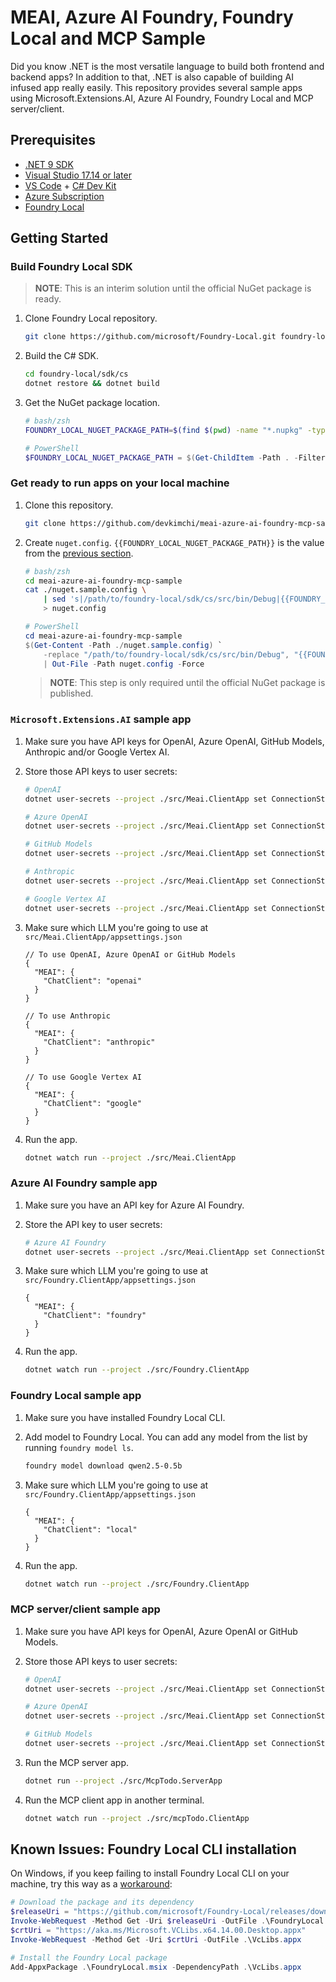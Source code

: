 # MEAI, Azure AI Foundry, Foundry Local and MCP Sample

Did you know .NET is the most versatile language to build both frontend and backend apps? In addition to that, .NET is also capable of building AI infused app really easily. This repository provides several sample apps using Microsoft.Extensions.AI, Azure AI Foundry, Foundry Local and MCP server/client.

## Prerequisites

- [.NET 9 SDK](https://dotnet.microsoft.com/download/dotnet/9.0)
- [Visual Studio 17.14 or later](https://visualstudio.microsoft.com/downloads/)
- [VS Code](https://code.visualstudio.com/download) + [C# Dev Kit](https://marketplace.visualstudio.com/items?itemName=ms-dotnettools.csdevkit)
- [Azure Subscription](http://azure.microsoft.com/free)
- [Foundry Local](https://learn.microsoft.com/azure/ai-foundry/foundry-local/get-started)

## Getting Started

### Build Foundry Local SDK

> **NOTE**: This is an interim solution until the official NuGet package is ready.

1. Clone Foundry Local repository.

    ```bash
    git clone https://github.com/microsoft/Foundry-Local.git foundry-local
    ```

1. Build the C# SDK.

    ```bash
    cd foundry-local/sdk/cs
    dotnet restore && dotnet build
    ```

1. Get the NuGet package location.

    ```bash
    # bash/zsh
    FOUNDRY_LOCAL_NUGET_PACKAGE_PATH=$(find $(pwd) -name "*.nupkg" -type f -exec dirname {} \; | sort -u)
    ```

    ```powershell
    # PowerShell
    $FOUNDRY_LOCAL_NUGET_PACKAGE_PATH = $(Get-ChildItem -Path . -Filter *.nupkg -Recurse).Directory.FullName
    ```

### Get ready to run apps on your local machine

1. Clone this repository.

    ```bash
    git clone https://github.com/devkimchi/meai-azure-ai-foundry-mcp-sample.git
    ```

1. Create `nuget.config`. `{{FOUNDRY_LOCAL_NUGET_PACKAGE_PATH}}` is the value from the [previous section](#build-foundry-local-sdk).

    ```bash
    # bash/zsh
    cd meai-azure-ai-foundry-mcp-sample
    cat ./nuget.sample.config \
        | sed 's|/path/to/foundry-local/sdk/cs/src/bin/Debug|{{FOUNDRY_LOCAL_NUGET_PACKAGE_PATH}}|g' \
        > nuget.config
    ```

    ```powershell
    # PowerShell
    cd meai-azure-ai-foundry-mcp-sample
    $(Get-Content -Path ./nuget.sample.config) `
        -replace "/path/to/foundry-local/sdk/cs/src/bin/Debug", "{{FOUNDRY_LOCAL_NUGET_PACKAGE_PATH}}" `
        | Out-File -Path nuget.config -Force
    ```

   > **NOTE**: This step is only required until the official NuGet package is published.

### `Microsoft.Extensions.AI` sample app

1. Make sure you have API keys for OpenAI, Azure OpenAI, GitHub Models, Anthropic and/or Google Vertex AI.
1. Store those API keys to user secrets:

    ```bash
    # OpenAI
    dotnet user-secrets --project ./src/Meai.ClientApp set ConnectionStrings:openai "Endpoint=https://api.openai.com/v1;Key={{OPENAI_API_KEY}}"
    
    # Azure OpenAI
    dotnet user-secrets --project ./src/Meai.ClientApp set ConnectionStrings:openai "Endpoint={{AZURE_OPENAI_ENDPOINT}};Key={{AZURE_OPENAI_API_KEY}}"
    
    # GitHub Models
    dotnet user-secrets --project ./src/Meai.ClientApp set ConnectionStrings:openai "Endpoint=https://models.inference.ai.azure.com;Key={{GITHUB_PAT}}"
    
    # Anthropic
    dotnet user-secrets --project ./src/Meai.ClientApp set ConnectionStrings:anthropic "Endpoint=https://api.anthropic.com;Key={{ANTHROPIC_API_KEY}}"
    
    # Google Vertex AI
    dotnet user-secrets --project ./src/Meai.ClientApp set ConnectionStrings:google "Endpoint=https://generativelanguage.googleapis.com;Key={{GOOGLE_API_KEY}}"
    ```

1. Make sure which LLM you're going to use at `src/Meai.ClientApp/appsettings.json`

    ```jsonc
    // To use OpenAI, Azure OpenAI or GitHub Models
    {
      "MEAI": {
        "ChatClient": "openai"
      }
    }
    ```

    ```jsonc
    // To use Anthropic
    {
      "MEAI": {
        "ChatClient": "anthropic"
      }
    }
    ```

    ```jsonc
    // To use Google Vertex AI
    {
      "MEAI": {
        "ChatClient": "google"
      }
    }
    ```

1. Run the app.

    ```bash
    dotnet watch run --project ./src/Meai.ClientApp
    ```

### Azure AI Foundry sample app

1. Make sure you have an API key for Azure AI Foundry.
1. Store the API key to user secrets:

    ```bash
    # Azure AI Foundry
    dotnet user-secrets --project ./src/Meai.ClientApp set ConnectionStrings:foundry "Endpoint={{AZURE_AI_FOUNDRY_ENDPOINT}};Key={{AZURE_AI_FOUNDRY_API_KEY}}"
    ```

1. Make sure which LLM you're going to use at `src/Foundry.ClientApp/appsettings.json`

    ```jsonc
    {
      "MEAI": {
        "ChatClient": "foundry"
      }
    }
    ```

1. Run the app.

    ```bash
    dotnet watch run --project ./src/Foundry.ClientApp
    ```

### Foundry Local sample app

1. Make sure you have installed Foundry Local CLI.
1. Add model to Foundry Local. You can add any model from the list by running `foundry model ls`.

    ```bash
    foundry model download qwen2.5-0.5b
    ```

1. Make sure which LLM you're going to use at `src/Foundry.ClientApp/appsettings.json`

    ```jsonc
    {
      "MEAI": {
        "ChatClient": "local"
      }
    }
    ```

1. Run the app.

    ```bash
    dotnet watch run --project ./src/Foundry.ClientApp
    ```

### MCP server/client sample app

1. Make sure you have API keys for OpenAI, Azure OpenAI or GitHub Models.
1. Store those API keys to user secrets:

    ```bash
    # OpenAI
    dotnet user-secrets --project ./src/Meai.ClientApp set ConnectionStrings:openai "Endpoint=https://api.openai.com/v1;Key={{OPENAI_API_KEY}}"
    
    # Azure OpenAI
    dotnet user-secrets --project ./src/Meai.ClientApp set ConnectionStrings:openai "Endpoint={{AZURE_OPENAI_ENDPOINT}};Key={{AZURE_OPENAI_API_KEY}}"
    
    # GitHub Models
    dotnet user-secrets --project ./src/Meai.ClientApp set ConnectionStrings:openai "Endpoint=https://models.inference.ai.azure.com;Key={{GITHUB_PAT}}"
    ```

1. Run the MCP server app.

    ```bash
    dotnet run --project ./src/McpTodo.ServerApp
    ```

1. Run the MCP client app in another terminal.

    ```bash
    dotnet watch run --project ./src/mcpTodo.ClientApp
    ```

## Known Issues: Foundry Local CLI installation

On Windows, if you keep failing to install Foundry Local CLI on your machine, try this way as a [workaround](https://github.com/microsoft/Foundry-Local/issues/79#issuecomment-2899281617):

```powershell
# Download the package and its dependency
$releaseUri = "https://github.com/microsoft/Foundry-Local/releases/download/v0.3.9267/FoundryLocal-x64-0.3.9267.43123.msix"
Invoke-WebRequest -Method Get -Uri $releaseUri -OutFile .\FoundryLocal.msix
$crtUri = "https://aka.ms/Microsoft.VCLibs.x64.14.00.Desktop.appx"
Invoke-WebRequest -Method Get -Uri $crtUri -OutFile .\VcLibs.appx

# Install the Foundry Local package
Add-AppxPackage .\FoundryLocal.msix -DependencyPath .\VcLibs.appx
```

